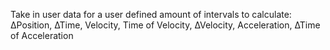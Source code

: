 Take in user data for a user defined amount of intervals to calculate: ∆Position, ∆Time, Velocity, Time of Velocity, ∆Velocity, Acceleration, ∆Time of Acceleration
